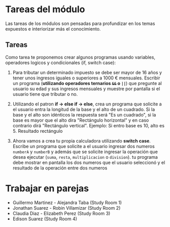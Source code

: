 # Tareas del módulo

Las tareas de los módulos son pensadas para profundizar en los temas expuestos e interiorizar más el conocimiento. 

## Tareas

Como tarea te proponemos crear algunos programas usando variables, operadores logicos y condicionales (if, switch case):

1. Para tributar un determinado impuesto se debe ser mayor de 16 años y tener unos ingresos iguales o superiores a 1000 € mensuales. Escribir un programa (**utilizando operadores ternarios `&&` o `||`**) que pregunte al usuario su edad y sus ingresos mensuales y muestre por pantalla si el usuario tiene que tributar o no.

2. Utilizando el patron **if -> else if -> else**, crea un programa que solicite a el usuario entra la longitud de la base y el alto de un cuadrado. Si la base y el alto son idénticos la respuesta será "Es un cuadrado", si la base es mayor que el alto dira "Rectángulo horizontal" y en caso contrario dirá "Rectángulo vertical". Ejemplo: Si entro base es 10, alto es 5. Resultado rectángulo


3. Ahora vamos a crea tu propia calculadora utilizando **switch case**. Escribe un programa que solicite a el usuario ingresar dos numeros `numberA` y `numberB` y además que se solicite ingresar la operación que desea ejecutar (`suma`, `resta`, `multiplicacion` o `division`). tu programa debe mostrar en pantalla los dos numeros que el usuario seleccionó y el resultado de la operación entre dos numeros


# Trabajar en parejas
  - Guillermo Martinez - Alejandra Taba (Study Room 1)
  - Jonathan Suarez - Robin Villamizar (Study Room 2)
  - Claudia Diaz - Elizabeth Perez (Study Room 3)
  - Edison Suarez (Study Room 4)